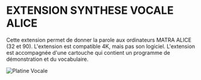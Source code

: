 # EXTENSION SYNTHESE VOCALE ALICE

Cette extension permet de donner la parole aux ordinateurs MATRA ALICE (32 et 90).
L'extension est compatible 4K, mais pas son logiciel.
L'extension est accompagnée d'une cartouche qui contient un programme de démonstration et du vocabulaire.

![Platine Vocale](./Alice_MEA.jpg?raw=true "Optional Title")

